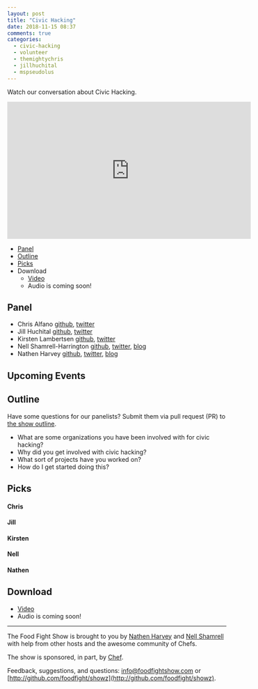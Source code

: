 ```yaml
---
layout: post
title: "Civic Hacking"
date: 2018-11-15 08:37
comments: true
categories: 
  - civic-hacking
  - volunteer
  - themightychris
  - jillhuchital
  - mspseudolus
---
```



Watch our conversation about Civic Hacking.

<iframe width="560" height="315" src="https://www.youtube.com/embed/tFRCeVDgGpI" frameborder="0" gesture="media" allow="encrypted-media" allowfullscreen></iframe>


* [Panel](/2018/11/civic-hacking.html#panel)
* [Outline](/2018/11/civic-hacking.html#outline)
* [Picks](/2018/11/civic-hacking.html#picks)
* Download
  * [Video](http://youtu.be/tFRCeVDgGpI)
  * Audio is coming soon!
  
Panel<a name="panel"></a>
-----
* Chris Alfano [github](https://github.com/themightychris), [twitter](https://twitter.com/themightychris)
* Jill Huchital [github](https://github.com/jillh510), [twitter](https://twitter.com/JillHuchital)
* Kirsten Lambertsen [github](https://github.com/MsPseudolus), [twitter](https://twitter.com/MsPseudolus)
* Nell Shamrell-Harrington [github](https://github.com/nellshamrell), [twitter](https://twitter.com/nellshamrell), [blog](http://nellshamrell.com/)
* Nathen Harvey [github](http://github.com/nathenharvey), [twitter](http://twitter.com/nathenharvey), [blog](http://nathenharvey.com)

## Upcoming Events<a name="upcoming"></a>

## Outline<a name="outline"></a>

Have some questions for our panelists?  Submit them via pull request (PR) to [the show outline](https://github.com/foodfight/showz/blob/master/scripts/episode-xx-civic-hacking.md).

* What are some organizations you have been involved with for civic hacking?
* Why did you get involved with civic hacking?
* What sort of projects have you worked on?
* How do I get started doing this?

Picks<a name="picks"></a>
-----

#### Chris

#### Jill

#### Kirsten

#### Nell

#### Nathen


Download
--------
* [Video](http://youtu.be/tFRCeVDgGpI)
* Audio is coming soon!

<hr />

The Food Fight Show is brought to you by [Nathen Harvey](https://twitter.com/nathenharvey) and [Nell Shamrell](https://twitter.com/nellshamrell) with help from other hosts and the awesome community of Chefs.

The show is sponsored, in part, by [Chef](http://www.chef.io).

Feedback, suggestions, and questions:  [info@foodfightshow.com](mailto:info@foodfightshow.com) or  [http://github.com/foodfight/showz](http://github.com/foodfight/showz).

